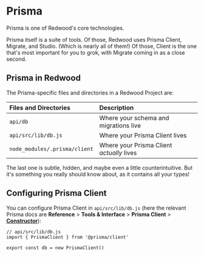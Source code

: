 # Prisma

Prisma is one of Redwood's core technologies. 

Prisma itself is a suite of tools.
Of those, Redwood uses Prisma Client, Migrate, and Studio. (Which is nearly all of them!)
Of those, Client is the one that's most important for you to grok, with Migrate coming in as a close second.

## Prisma in Redwood 

The Prisma-specific files and directories in a Redwood Project are:

| Files and Directories             | Description                               |
|:------------------------------|:------------------------------------------|
| `api/db`                      | Where your schema and migrations live     |
| `api/src/lib/db.js`           | Where your Prisma Client lives            |
| `node_modules/.prisma/client` | Where your Prisma Client _actually_ lives |

The last one is subtle, hidden, and maybe even a little counterintuitive. 
But it's something you really should know about, as it contains all your types!

## Configuring Prisma Client

You can configure Prisma Client in `api/src/lib/db.js` (here the relevant Prisma docs are **Reference** > **Tools & Interface** > **Prisma Client** > [**Constructor**](https://www.prisma.io/docs/reference/tools-and-interfaces/prisma-client/constructor)):

```javascript{4}
// api/src/lib/db.js
import { PrismaClient } from '@prisma/client'

export const db = new PrismaClient()
```
